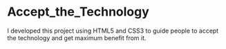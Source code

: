 # Accept_the_Technology
I developed this project using HTML5 and CSS3 to guide people to accept the technology and get maximum benefit from it. 
